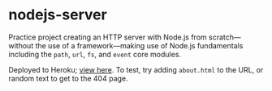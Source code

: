 # nodejs-server

Practice project creating an HTTP server with Node.js from scratch⁠—without the use of a framework⁠—making use of Node.js fundamentals including the `path`, `url`, `fs`, and `event` core modules.

Deployed to Heroku; [view here](https://pacific-wildwood-87458.herokuapp.com/). To test, try adding `about.html` to the URL, or random text to get to the 404 page.
